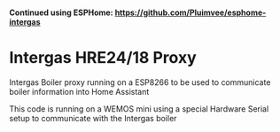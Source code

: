 #### Continued using ESPHome: https://github.com/Pluimvee/esphome-intergas

# Intergas HRE24/18 Proxy
Intergas Boiler proxy running on a ESP8266 to be used to communicate boiler information into Home Assistant

This code is running on a WEMOS mini using a special Hardware Serial setup to communicate with the Intergas boiler

